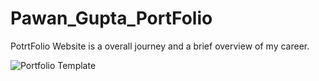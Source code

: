 # Pawan_Gupta_PortFolio
PotrtFolio Website is a overall journey and a brief overview of my career.

![Portfolio Template](https://user-images.githubusercontent.com/85182279/163683421-77727655-2d79-45a4-9936-591499961fff.png)
